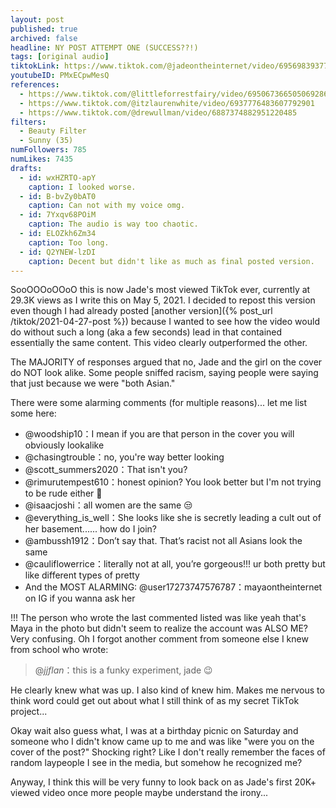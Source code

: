 ```yaml
---
layout: post
published: true
archived: false
headline: NY POST ATTEMPT ONE (SUCCESS??!)
tags: [original audio]
tiktokLink: https://www.tiktok.com/@jadeontheinternet/video/6956983937772031237
youtubeID: PMxECpwMesQ
references:
  - https://www.tiktok.com/@littleforrestfairy/video/6950673665050692869
  - https://www.tiktok.com/@itzlaurenwhite/video/6937776483607792901
  - https://www.tiktok.com/@drewullman/video/6887374882951220485
filters:
  - Beauty Filter
  - Sunny (35)
numFollowers: 785
numLikes: 7435
drafts: 
  - id: wxHZRTO-apY
    caption: I looked worse.
  - id: B-bvZy0bAT0
    caption: Can not with my voice omg.
  - id: 7Yxqv68POiM
    caption: The audio is way too chaotic.
  - id: ELOZkh6Zm34
    caption: Too long.
  - id: Q2YNEW-lzDI
    caption: Decent but didn't like as much as final posted version.
---
```


SooOOOoOOoO this is now Jade's most viewed TikTok ever, currently at 29.3K views as I write this on May 5, 2021. I decided to repost this version even though I had already posted [another version]({% post_url /tiktok/2021-04-27-post %}) because I wanted to see how the video would do without such a long (aka a few seconds) lead in that contained essentially the same content. This video clearly outperformed the other. 

The MAJORITY of responses argued that no, Jade and the girl on the cover do NOT look alike. Some people sniffed racism, saying people were saying that just because we were "both Asian." 

There were some alarming comments (for multiple reasons)... let me list some here:

* @woodship10：I mean if you are that person in the cover you will obviously lookalike
* @chasingtrouble：no, you're way better looking
* @scott_summers2020：That isn't you?
* @rimurutempest610：honest opinion? You look better but I'm not trying to be rude either 🥺
* @isaacjoshi：all women are the same 😒
* @everything_is_well：She looks like she is secretly leading a cult out of her basement...... how do I join?
* @ambussh1912：Don’t say that. That’s racist not all Asians look the same
* @cauliflowerrice：literally not at all, you’re gorgeous!!! ur both pretty but like different types of pretty
* And the MOST ALARMING: @user17273747576787：mayaontheinternet on IG if you wanna ask her

!!! The person who wrote the last commented listed was like yeah that's Maya in the photo but didn't seem to realize the account was ALSO ME? Very confusing. Oh I forgot another comment from someone else I knew from school who wrote:

> @_jjflan_：this is a funky experiment, jade 😉

He clearly knew what was up. I also kind of knew him. Makes me nervous to think word could get out about what I still think of as my secret TikTok project...

Okay wait also guess what, I was at a birthday picnic on Saturday and someone who I didn't know came up to me and was like "were you on the cover of the post?" Shocking right? Like I don't really remember the faces of random laypeople I see in the media, but somehow he recognized me? 

Anyway, I think this will be very funny to look back on as Jade's first 20K+ viewed video once more people maybe understand the irony...

